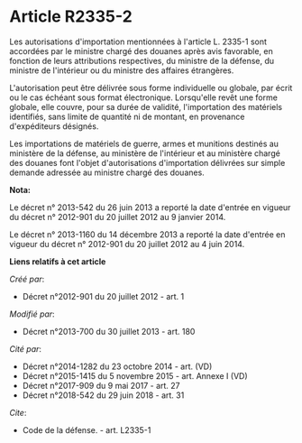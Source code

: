 # Article R2335-2

Les autorisations d'importation mentionnées à l'article L. 2335-1 sont accordées par le ministre chargé des douanes après
avis favorable, en fonction de leurs attributions respectives, du ministre de la défense, du ministre de l'intérieur ou du
ministre des affaires étrangères. 

L'autorisation peut être délivrée sous forme individuelle ou globale, par écrit ou le cas échéant sous format électronique.
Lorsqu'elle revêt une forme globale, elle couvre, pour sa durée de validité, l'importation des matériels identifiés, sans
limite de quantité ni de montant, en provenance d'expéditeurs désignés. 

Les importations de matériels de guerre, armes et munitions destinés au ministère de la défense, au ministère de l'intérieur
et au ministère chargé des douanes font l'objet d'autorisations d'importation délivrées sur simple demande adressée au
ministre chargé des douanes.

**Nota:**

Le décret n° 2013-542 du 26 juin 2013 a reporté la date d'entrée en vigueur du décret n° 2012-901 du 20 juillet 2012 au 9
janvier 2014.

Le décret n° 2013-1160 du 14 décembre 2013 a reporté la date d'entrée en vigueur du décret n° 2012-901 du 20 juillet 2012 au
4 juin 2014.

**Liens relatifs à cet article**

_Créé par_:

  - Décret n°2012-901 du 20 juillet 2012 - art. 1

_Modifié par_:

  - Décret n°2013-700 du 30 juillet 2013 - art. 180

_Cité par_:

  - Décret n°2014-1282 du 23 octobre 2014 - art. (VD)
  - Décret n°2015-1415 du 5 novembre 2015 - art. Annexe I (VD)
  - Décret n°2017-909 du 9 mai 2017 - art. 27
  - Décret n°2018-542 du 29 juin 2018 - art. 31

_Cite_:

  - Code de la défense. - art. L2335-1
